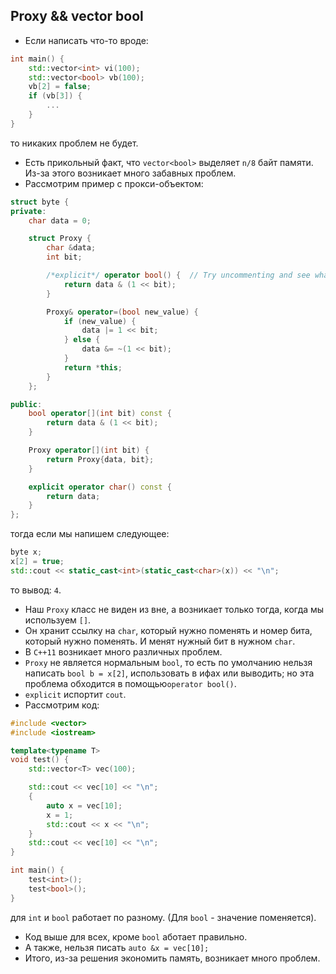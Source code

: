 ## Proxy && vector bool

* Если написать что-то вроде:
```c++
int main() {
    std::vector<int> vi(100);
    std::vector<bool> vb(100);
    vb[2] = false;
    if (vb[3]) {
    	...
    }
}
```
то никаких проблем не будет.
* Есть прикольный факт, что `vector<bool>` выделяет `n/8` байт памяти. Из-за этого возникает много забавных проблем.
* Рассмотрим пример с прокси-объектом:
```c++
struct byte {
private:
    char data = 0;

    struct Proxy {
        char &data;
        int bit;

        /*explicit*/ operator bool() {  // Try uncommenting and see what breaks.
            return data & (1 << bit);
        }

        Proxy& operator=(bool new_value) {
            if (new_value) {
                data |= 1 << bit;
            } else {
                data &= ~(1 << bit);
            }
            return *this;
        }
    };

public:
    bool operator[](int bit) const {
        return data & (1 << bit);
    }

    Proxy operator[](int bit) {
        return Proxy{data, bit};
    }

    explicit operator char() const {
        return data;
    }
};
```
тогда если мы напишем следующее:
```c++
byte x;
x[2] = true;
std::cout << static_cast<int>(static_cast<char>(x)) << "\n";
```
то вывод: `4`.
* Наш `Proxy` класс не виден из вне, а возникает только тогда, когда мы используем `[]`. 
* Он хранит ссылку на `char`, который нужно поменять и номер бита, который нужно поменять. И менят нужный бит в нужном `char`.
* В `C++11` возникает много различных проблем.
* `Proxy` не является нормальным `bool`, то есть по умолчанию нельзя написать `bool b = x[2]`, использовать в ифах или выводить; но эта проблема обходится в помощью`operator bool()`.
* `explicit` испортит `cout`.
* Рассмотрим код:
```c++
#include <vector>
#include <iostream>

template<typename T>
void test() {
    std::vector<T> vec(100);

    std::cout << vec[10] << "\n";
    {
        auto x = vec[10];
        x = 1;
        std::cout << x << "\n";
    }
    std::cout << vec[10] << "\n";
}

int main() {
    test<int>();
    test<bool>();
}
```
для `int` и `bool` работает по разному. (Для `bool` - значение поменяется).
* Код выше для всех, кроме `bool` аботает правильно.
* А также, нельзя писать `auto &x = vec[10];` 
* Итого, из-за решения экономить память, возникает много проблем.
